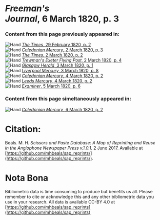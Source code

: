 # *Freeman's Journal*, 6 March 1820, p. 3  
  
### Content from this page previously appeared in:  
![Hand](http://scissorsandpaste.net/wp-content/uploads/2017/06/smallhandpointer.png) [*The Times*, 29 February 1820, p. 2](https://mhbeals.github.io/sap_html/The-Times/The-Times-29-February-1820-p-2)  
![Hand](http://scissorsandpaste.net/wp-content/uploads/2017/06/smallhandpointer.png) [*Caledonian Mercury*, 2 March 1820, p. 3](https://mhbeals.github.io/sap_html/Caledonian-Mercury/Caledonian-Mercury-2-March-1820-p-3)  
![Hand](http://scissorsandpaste.net/wp-content/uploads/2017/06/smallhandpointer.png) [*The Times*, 2 March 1820, p. 2](https://mhbeals.github.io/sap_html/The-Times/The-Times-2-March-1820-p-2)  
![Hand](http://scissorsandpaste.net/wp-content/uploads/2017/06/smallhandpointer.png) [*Trewman's Exeter Flying Post*, 2 March 1820, p. 4](https://mhbeals.github.io/sap_html/Trewman's-Exeter-Flying-Post/Trewman's-Exeter-Flying-Post-2-March-1820-p-4)  
![Hand](http://scissorsandpaste.net/wp-content/uploads/2017/06/smallhandpointer.png) [*Glasgow Herald*, 3 March 1820, p. 1](https://mhbeals.github.io/sap_html/Glasgow-Herald/Glasgow-Herald-3-March-1820-p-1)  
![Hand](http://scissorsandpaste.net/wp-content/uploads/2017/06/smallhandpointer.png) [*Liverpool Mercury*, 3 March 1820, p. 8](https://mhbeals.github.io/sap_html/Liverpool-Mercury/Liverpool-Mercury-3-March-1820-p-8)  
![Hand](http://scissorsandpaste.net/wp-content/uploads/2017/06/smallhandpointer.png) [*Caledonian Mercury*, 4 March 1820, p. 2](https://mhbeals.github.io/sap_html/Caledonian-Mercury/Caledonian-Mercury-4-March-1820-p-2)  
![Hand](http://scissorsandpaste.net/wp-content/uploads/2017/06/smallhandpointer.png) [*Leeds Mercury*, 4 March 1820, p. 2](https://mhbeals.github.io/sap_html/Leeds-Mercury/Leeds-Mercury-4-March-1820-p-2)  
![Hand](http://scissorsandpaste.net/wp-content/uploads/2017/06/smallhandpointer.png) [*Examiner*, 5 March 1820, p. 6](https://mhbeals.github.io/sap_html/Examiner/Examiner-5-March-1820-p-6)  
  
### Content from this page simeltaneously appeared in:  
![Hand](http://scissorsandpaste.net/wp-content/uploads/2017/06/smallhandpointer.png) [*Caledonian Mercury*, 6 March 1820, p. 2](https://mhbeals.github.io/sap_html/Caledonian-Mercury/Caledonian-Mercury-6-March-1820-p-2)  


# Citation: 

Beals. M. H. *Scissors and Paste Database: A Map of Reprinting and Reuse in the Anglophone Newspaper Press v.1.0.1.* 2 June 2017. Available at [https://github.com/mhbeals/sap_reprints/](https://github.com/mhbeals/sap_reprints/). 

# Nota Bona

Bibliometric data is time consuming to produce but benefits us all. Please remember to cite or acknowledge this and any other bibliometric data you use in your research. All data is available CC-BY 4.0 at [https://github.com/mhbeals/sap_reprints](https://github.com/mhbeals/sap_reprints)